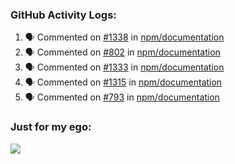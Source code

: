 

  <h3>GitHub Activity Logs:</h3>

  <!--START_SECTION:activity-->

1. 🗣 Commented on [#1338](https://github.com/npm/documentation/issues/1338#issuecomment-2437517843) in [npm/documentation](https://github.com/npm/documentation)
2. 🗣 Commented on [#802](https://github.com/npm/documentation/issues/802#issuecomment-2437393676) in [npm/documentation](https://github.com/npm/documentation)
3. 🗣 Commented on [#1333](https://github.com/npm/documentation/issues/1333#issuecomment-2437369633) in [npm/documentation](https://github.com/npm/documentation)
4. 🗣 Commented on [#1315](https://github.com/npm/documentation/issues/1315#issuecomment-2437252931) in [npm/documentation](https://github.com/npm/documentation)
5. 🗣 Commented on [#793](https://github.com/npm/documentation/pull/793#issuecomment-2421621755) in [npm/documentation](https://github.com/npm/documentation)
      <!--END_SECTION:activity-->




### Just for my ego:

![](https://komarev.com/ghpvc/?username=kenshanta&color=orange&style=for-the-badge)
